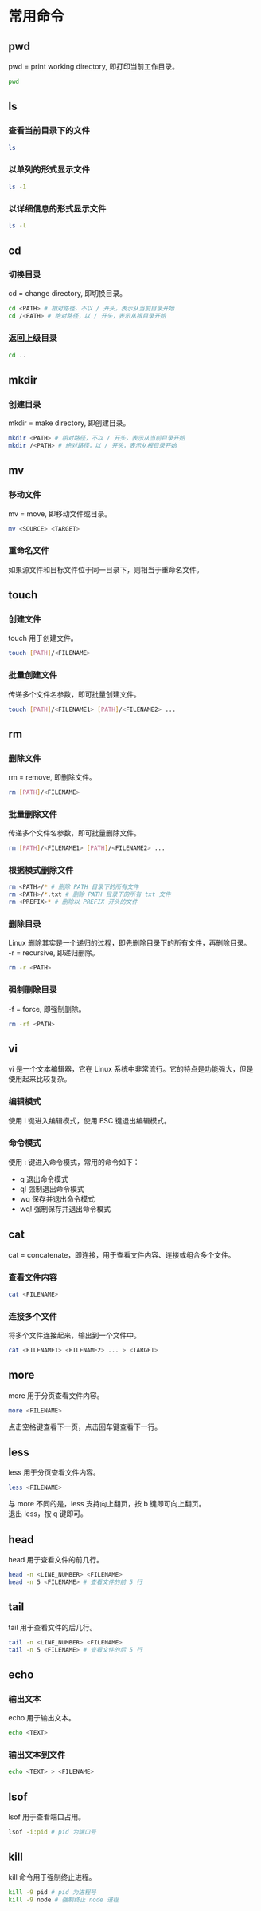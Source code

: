 # 常用命令

## pwd

pwd = print working directory, 即打印当前工作目录。

```bash
pwd
```

## ls

### 查看当前目录下的文件

```bash
ls
```

### 以单列的形式显示文件

```bash
ls -1
```

### 以详细信息的形式显示文件

```bash
ls -l
```

## cd

### 切换目录

cd = change directory, 即切换目录。

```bash
cd <PATH> # 相对路径，不以 / 开头，表示从当前目录开始
cd /<PATH> # 绝对路径，以 / 开头，表示从根目录开始
```

### 返回上级目录

```bash
cd ..
```

## mkdir

### 创建目录

mkdir = make directory, 即创建目录。

```bash
mkdir <PATH> # 相对路径，不以 / 开头，表示从当前目录开始
mkdir /<PATH> # 绝对路径，以 / 开头，表示从根目录开始
```

## mv

### 移动文件

mv = move, 即移动文件或目录。

```bash
mv <SOURCE> <TARGET>
```

### 重命名文件

如果源文件和目标文件位于同一目录下，则相当于重命名文件。

## touch

### 创建文件

touch 用于创建文件。

```bash
touch [PATH]/<FILENAME>
```

### 批量创建文件

传递多个文件名参数，即可批量创建文件。

```bash
touch [PATH]/<FILENAME1> [PATH]/<FILENAME2> ...
```

## rm

### 删除文件

rm = remove, 即删除文件。

```bash
rm [PATH]/<FILENAME>
```

### 批量删除文件

传递多个文件名参数，即可批量删除文件。

```bash
rm [PATH]/<FILENAME1> [PATH]/<FILENAME2> ...
```

### 根据模式删除文件

```bash
rm <PATH>/* # 删除 PATH 目录下的所有文件
rm <PATH>/*.txt # 删除 PATH 目录下的所有 txt 文件
rm <PREFIX>* # 删除以 PREFIX 开头的文件
```

### 删除目录

Linux 删除其实是一个递归的过程，即先删除目录下的所有文件，再删除目录。  
-r = recursive, 即递归删除。

```bash
rm -r <PATH>
```

### 强制删除目录

-f = force, 即强制删除。

```bash
rm -rf <PATH>
```

## vi

vi 是一个文本编辑器，它在 Linux 系统中非常流行。它的特点是功能强大，但是使用起来比较复杂。

### 编辑模式

使用 i 键进入编辑模式，使用 ESC 键退出编辑模式。

### 命令模式

使用 : 键进入命令模式，常用的命令如下：

- q 退出命令模式
- q! 强制退出命令模式
- wq 保存并退出命令模式
- wq! 强制保存并退出命令模式

## cat

cat = concatenate，即连接，用于查看文件内容、连接或组合多个文件。

### 查看文件内容

```bash
cat <FILENAME>
```

### 连接多个文件

将多个文件连接起来，输出到一个文件中。

```bash
cat <FILENAME1> <FILENAME2> ... > <TARGET>
```

## more

more 用于分页查看文件内容。

```bash
more <FILENAME>
```

点击空格键查看下一页，点击回车键查看下一行。

## less

less 用于分页查看文件内容。

```bash
less <FILENAME>

```

与 more 不同的是，less 支持向上翻页，按 b 键即可向上翻页。  
退出 less，按 q 键即可。

## head

head 用于查看文件的前几行。

```bash
head -n <LINE_NUMBER> <FILENAME>
head -n 5 <FILENAME> # 查看文件的前 5 行
```

## tail

tail 用于查看文件的后几行。

```bash
tail -n <LINE_NUMBER> <FILENAME>
tail -n 5 <FILENAME> # 查看文件的后 5 行
```

## echo

### 输出文本

echo 用于输出文本。

```bash
echo <TEXT>
```

### 输出文本到文件

```bash
echo <TEXT> > <FILENAME>
```

## lsof

lsof 用于查看端口占用。

```bash
lsof -i:pid # pid 为端口号
```

## kill

kill 命令用于强制终止进程。

```bash
kill -9 pid # pid 为进程号
kill -9 node # 强制终止 node 进程
```

